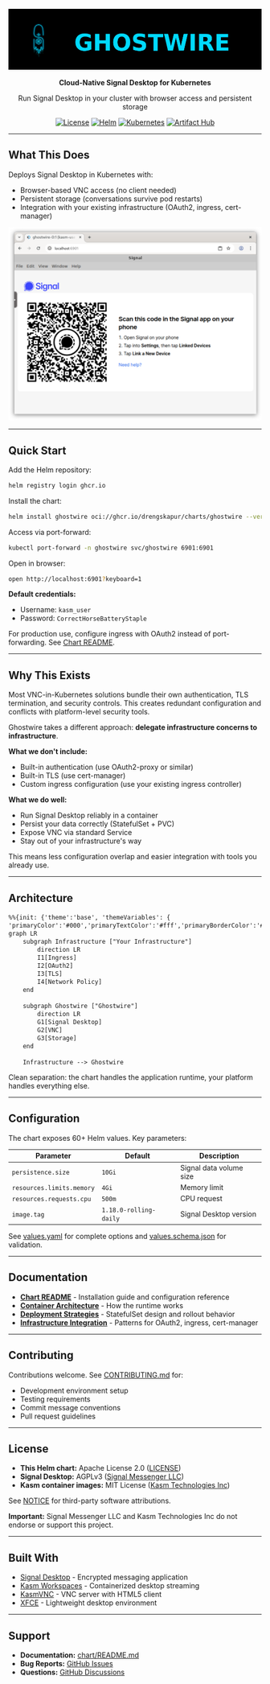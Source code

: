 <div align="center">

![Ghostwire Logo](brand/logo/ghostwire-logo-horizontal.png)

**Cloud-Native Signal Desktop for Kubernetes**

Run Signal Desktop in your cluster with browser access and persistent storage

[![License](https://img.shields.io/badge/License-Apache%202.0-blue.svg)](LICENSE)
[![Helm](https://img.shields.io/badge/Helm-v3-blue)](https://helm.sh)
[![Kubernetes](https://img.shields.io/badge/Kubernetes-1.25%2B-blue)](https://kubernetes.io)
[![Artifact Hub](https://img.shields.io/endpoint?url=https://artifacthub.io/badge/repository/ghostwire)](https://artifacthub.io/packages/search?repo=ghostwire)

</div>

---

## What This Does

Deploys Signal Desktop in Kubernetes with:
- Browser-based VNC access (no client needed)
- Persistent storage (conversations survive pod restarts)
- Integration with your existing infrastructure (OAuth2, ingress, cert-manager)

<div align="center">

![Signal Desktop in Kubernetes](docs/images/signal-desktop-linking.png)

</div>

---

## Quick Start

Add the Helm repository:
```bash
helm registry login ghcr.io
```

Install the chart:
```bash
helm install ghostwire oci://ghcr.io/drengskapur/charts/ghostwire --version 1.0.0 --create-namespace -n ghostwire
```

Access via port-forward:
```bash
kubectl port-forward -n ghostwire svc/ghostwire 6901:6901
```

Open in browser:
```bash
open http://localhost:6901?keyboard=1
```

**Default credentials:**
- Username: `kasm_user`
- Password: `CorrectHorseBatteryStaple`

For production use, configure ingress with OAuth2 instead of port-forwarding. See [Chart README](chart/README.md).

---

## Why This Exists

Most VNC-in-Kubernetes solutions bundle their own authentication, TLS termination, and security controls. This creates redundant configuration and conflicts with platform-level security tools.

Ghostwire takes a different approach: **delegate infrastructure concerns to infrastructure**.

**What we don't include:**
- Built-in authentication (use OAuth2-proxy or similar)
- Built-in TLS (use cert-manager)
- Custom ingress configuration (use your existing ingress controller)

**What we do well:**
- Run Signal Desktop reliably in a container
- Persist your data correctly (StatefulSet + PVC)
- Expose VNC via standard Service
- Stay out of your infrastructure's way

This means less configuration overlap and easier integration with tools you already use.

---

## Architecture

```mermaid
%%{init: {'theme':'base', 'themeVariables': { 'primaryColor':'#000','primaryTextColor':'#fff','primaryBorderColor':'#fff','lineColor':'#fff','secondaryColor':'#000','tertiaryColor':'#000'}}}%%
graph LR
    subgraph Infrastructure ["Your Infrastructure"]
        direction LR
        I1[Ingress]
        I2[OAuth2]
        I3[TLS]
        I4[Network Policy]
    end

    subgraph Ghostwire ["Ghostwire"]
        direction LR
        G1[Signal Desktop]
        G2[VNC]
        G3[Storage]
    end

    Infrastructure --> Ghostwire
```

Clean separation: the chart handles the application runtime, your platform handles everything else.

---

## Configuration

The chart exposes 60+ Helm values. Key parameters:

| Parameter | Default | Description |
|-----------|---------|-------------|
| `persistence.size` | `10Gi` | Signal data volume size |
| `resources.limits.memory` | `4Gi` | Memory limit |
| `resources.requests.cpu` | `500m` | CPU request |
| `image.tag` | `1.18.0-rolling-daily` | Signal Desktop version |

See [values.yaml](chart/values.yaml) for complete options and [values.schema.json](chart/values.schema.json) for validation.

---

## Documentation

- **[Chart README](chart/README.md)** - Installation guide and configuration reference
- **[Container Architecture](docs/container-architecture.md)** - How the runtime works
- **[Deployment Strategies](docs/deployment-strategies.md)** - StatefulSet design and rollout behavior
- **[Infrastructure Integration](docs/infrastructure-integration-guide.md)** - Patterns for OAuth2, ingress, cert-manager

---

## Contributing

Contributions welcome. See [CONTRIBUTING.md](CONTRIBUTING.md) for:
- Development environment setup
- Testing requirements
- Commit message conventions
- Pull request guidelines

---

## License

- **This Helm chart:** Apache License 2.0 ([LICENSE](LICENSE))
- **Signal Desktop:** AGPLv3 ([Signal Messenger LLC](https://signal.org))
- **Kasm container images:** MIT License ([Kasm Technologies Inc](https://kasmweb.com))

See [NOTICE](NOTICE) for third-party software attributions.

**Important:** Signal Messenger LLC and Kasm Technologies Inc do not endorse or support this project.

---

## Built With

- [Signal Desktop](https://github.com/signalapp/Signal-Desktop) - Encrypted messaging application
- [Kasm Workspaces](https://github.com/kasmtech/workspaces-images) - Containerized desktop streaming
- [KasmVNC](https://github.com/kasmtech/KasmVNC) - VNC server with HTML5 client
- [XFCE](https://xfce.org/) - Lightweight desktop environment

---

## Support

- **Documentation:** [chart/README.md](chart/README.md)
- **Bug Reports:** [GitHub Issues](https://github.com/drengskapur/ghostwire/issues)
- **Questions:** [GitHub Discussions](https://github.com/drengskapur/ghostwire/discussions)
